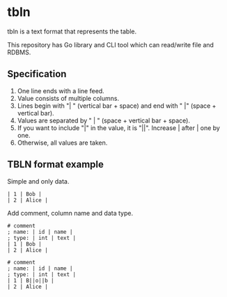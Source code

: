 # tbln

tbln is a text format that represents the table.

This repository has Go library and CLI tool which can read/write file and RDBMS.

## Specification

1. One line ends with a line feed.
2. Value consists of multiple columns.
3. Lines begin with "| " (vertical bar + space) and end with " |" (space + vertical bar).
4. Values are separated by " | "  (space + vertical bar + space).
5. If you want to include "|" in the value, it is "||". Increase | after | one by one.
6. Otherwise, all values are taken.

## TBLN format example

Simple and only data.

```
| 1 | Bob |
| 2 | Alice |
```

Add comment, column name and data type.

```
# comment
; name: | id | name |
; type: | int | text |
| 1 | Bob |
| 2 | Alice |
```

```
# comment
; name: | id | name |
; type: | int | text |
| 1 | B||o||b |
| 2 | Alice |
```
